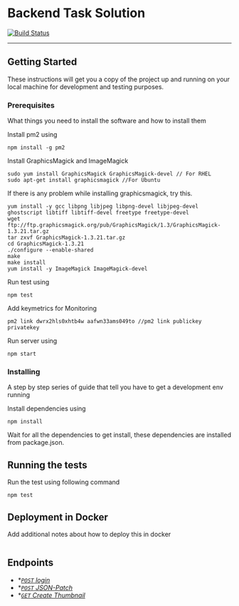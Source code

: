 
# Backend Task Solution

[![Build Status](https://travis-ci.org/shubham-mahajan/backend-task-node.svg?branch=master)](https://travis-ci.org/shubham-mahajan/backend-task-node)

----------------
## Getting Started

These instructions will get you a copy of the project up and running on your local machine for development and testing purposes.

### Prerequisites

What things you need to install the software and how to install them <br/>

Install pm2 using 

```
npm install -g pm2
```

Install GraphicsMagick and ImageMagick

```
sudo yum install GraphicsMagick GraphicsMagick-devel // For RHEL
sudo apt-get install graphicsmagick //For Ubuntu
```

If there is any problem while installing graphicsmagick, try this.

```
yum install -y gcc libpng libjpeg libpng-devel libjpeg-devel ghostscript libtiff libtiff-devel freetype freetype-devel
wget ftp://ftp.graphicsmagick.org/pub/GraphicsMagick/1.3/GraphicsMagick-1.3.21.tar.gz
tar zxvf GraphicsMagick-1.3.21.tar.gz
cd GraphicsMagick-1.3.21
./configure --enable-shared
make
make install
yum install -y ImageMagick ImageMagick-devel
```



Run test using
```
npm test
```

Add keymetrics for Monitoring 
```
pm2 link dwrx2hls0xhtb4w aafwn33ams049to //pm2 link publickey privatekey
```

Run server using
```
npm start
```

### Installing

A step by step series of guide that tell you have to get a development env running

Install dependencies using
```
npm install
```

Wait for all the dependencies to get install, these dependencies are installed from package.json.

## Running the tests

Run the test using following command

```
npm test
```


## Deployment in Docker

Add additional notes about how to deploy this in docker

```
```


## Endpoints

- **[<code>POST</code> login](https://github.com/shubham-mahajan/backend-task/blob/master/documenation/login.md)*
- **[<code>POST</code> JSON-Patch](https://github.com/shubham-mahajan/backend-task/blob/master/documenation/json_patch.md)*
- **[<code>GET</code> Create Thumbnail](https://github.com/shubham-mahajan/backend-task/blob/master/documenation/createThumbnail.md)*

